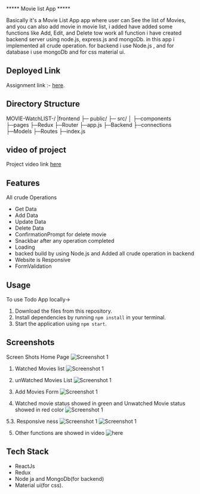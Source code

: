 ***** Movie list App *****

Basically it's a Movie List App app where user can See the list of Movies, and you can also add movie in movie list, i added have added some functions like Add, Edit, and Delete tow work all function i have created backend server using node.js, express.js and mongoDb. in this app i implemented all crude operation. for backend i use Node.js , and for  database i use mongoDb and for css material ui.




## Deployed Link

Assignment link :- [here](https://movie-watchlist-itn2.vercel.app/).

## Directory Structure
MOVIE-WatchLIST-/
|frontend
  ├─ public/
  ├─ src/
  │ ├─components
    ├─pages
    ├─Redux
    ├─Router
    ├─app.js
├─Backend
  ├─connections
  ├─Models
  ├─Routes
  ├─index.js



## video of project
Project video link [here](https://drive.google.com/file/d/1qKZCubv-9Rt1_GGCrU4j7NTjXHj1FS1F/view?usp=sharing)

## Features
All crude Operations
- Get Data
- Add Data
- Update Data
- Delete Data
- ConfirmationPrompt for delete movie
- Snackbar after any operation completed
- Loading
- backed build by using Node.js and Added all crude operation in backend
- Website is Responsive
- FormValidation



## Usage

To use Todo App locally->

1. Download the files from this repository.
2. Install dependencies by running `npm install` in your terminal.
3. Start the application using `npm start`.


## Screenshots

Screen Shots
Home Page
![Screenshot 1](./frontend/src/images/image%201.PNG)

1. Watched Movies list
![Screenshot 1](./frontend/src/images/image2.PNG)

2. unWatched Movies List
![Screenshot 1](./frontend/src/images/image3.PNG)

3. Add Movies Form
![Screenshot 1](./frontend/src/images/image4.PNG)

4. Watched movie status showed in green and Unwatched Movie status showed in red color
![Screenshot 1](./frontend/src/images/image%205.PNG)

5.3. Responsive ness
![Screenshot 1](./frontend/src/images/responsive1.PNG)
![Screenshot 1](./frontend/src/images/responsive%202.PNG)

5. Other functions are showed in video
![here](https://drive.google.com/file/d/1qKZCubv-9Rt1_GGCrU4j7NTjXHj1FS1F/view?usp=sharing)


## Tech Stack
- ReactJs
- Redux
- Node ja and MongoDb(for backend)
- Material ui(for css).